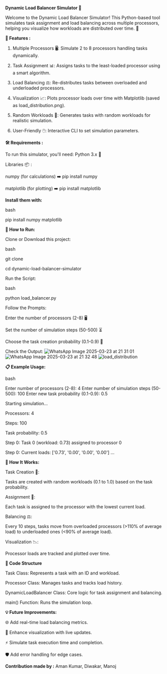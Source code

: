 <b>Dynamic Load Balancer Simulator 🚀</b>

Welcome to the Dynamic Load Balancer Simulator! This Python-based tool simulates task assignment and load balancing across multiple processors, helping you visualize how workloads are distributed over time. 🎉

<b>🌟 Features :</b>

1. Multiple Processors 🖥️: Simulate 2 to 8 processors handling tasks dynamically.

2. Task Assignment 📊: Assigns tasks to the least-loaded processor using a smart algorithm.

3. Load Balancing ⚖️: Re-distributes tasks between overloaded and underloaded processors.

4. Visualization 📈: Plots processor loads over time with Matplotlib (saved as load_distribution.png).

5. Random Workloads 🎲: Generates tasks with random workloads for realistic simulation.
6. User-Friendly 🖱️: Interactive CLI to set simulation parameters.

<b>🛠️ Requirements :</b>

To run this simulator, you'll need:
Python 3.x 🐍 

Libraries 📦 :

numpy (for calculations) ➡️ pip install numpy

matplotlib (for plotting) ➡️ pip install matplotlib

<b>Install them with:</b>

bash

pip install numpy matplotlib

<b>🚀 How to Run: </b>

Clone or Download this project:

bash

git clone <repository-url>

cd dynamic-load-balancer-simulator

Run the Script:

bash

python load_balancer.py

Follow the Prompts:

Enter the number of processors (2-8) 🖥️

Set the number of simulation steps (50-500) ⏳

Choose the task creation probability (0.1-0.9) 🎲

Check the Output:
![WhatsApp Image 2025-03-23 at 21 31 01](https://github.com/user-attachments/assets/4bab40ad-8867-41c4-9285-50039dcc5b58)
![WhatsApp Image 2025-03-23 at 21 32 48](https://github.com/user-attachments/assets/43bd099e-d5de-4c3f-83d3-2c8079d0f103)
![load_distribution](https://github.com/user-attachments/assets/c8b8b15d-7618-49d0-a698-e7b8ee0dd2bc)

<b>📋 Example Usage:</b>

bash

Enter number of processors (2-8): 4
Enter number of simulation steps (50-500): 100
Enter new task probability (0.1-0.9): 0.5

Starting simulation...

Processors: 4

Steps: 100

Task probability: 0.5

Step 0: Task 0 (workload: 0.73) assigned to processor 0

Step 0: Current loads: ['0.73', '0.00', '0.00', '0.00']
...

<b>🧠 How It Works:</b>

Task Creation 🎯:

Tasks are created with random workloads (0.1 to 1.0) based on the task probability.

Assignment 📌:

Each task is assigned to the processor with the lowest current load.

Balancing ⚖️:

Every 10 steps, tasks move from overloaded processors (>110% of average load) to underloaded ones (<90% of average load).

Visualization 📉:

Processor loads are tracked and plotted over time.

<b>🌈 Code Structure</b>

Task Class: Represents a task with an ID and workload.

Processor Class: Manages tasks and tracks load history.

DynamicLoadBalancer Class: Core logic for task assignment and balancing.

main() Function: Runs the simulation loop.

<b>💡 Future Improvements: </b>

🌐 Add real-time load balancing metrics.

🎨 Enhance visualization with live updates.

⚡ Simulate task execution time and completion.

🛡️ Add error handling for edge cases.

<b> Contribution made by :</b>
Aman Kumar, Diwakar, Manoj
